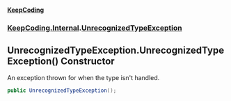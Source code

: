 #### [KeepCoding](index.md 'index')
### [KeepCoding.Internal](KeepCoding.Internal.md 'KeepCoding.Internal').[UnrecognizedTypeException](UnrecognizedTypeException.md 'KeepCoding.Internal.UnrecognizedTypeException')
## UnrecognizedTypeException.UnrecognizedTypeException() Constructor
An exception thrown for when the type isn't handled.  
```csharp
public UnrecognizedTypeException();
```
